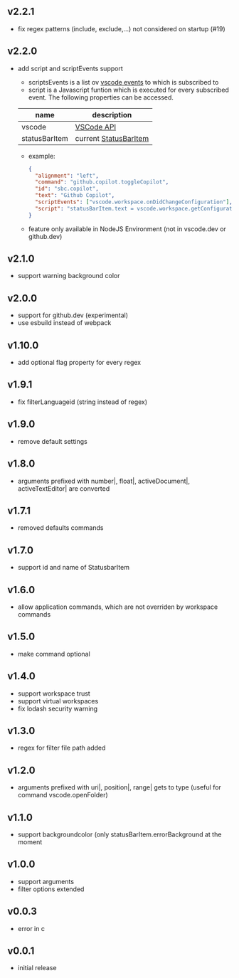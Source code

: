 ## v2.2.1
* fix regex patterns (include, exclude,...) not considered on startup (#19)

## v2.2.0
* add script and scriptEvents support
  * scriptsEvents is a list ov [vscode events](https://code.visualstudio.com/api/references/vscode-api#Event%3CT%3E) to which is subscribed to
  * script is a Javascript funtion which is executed for every subscribed event. The following properties can be accessed.

  | name | description |
  | - | - |
  | vscode | [VSCode API](https://code.visualstudio.com/api/references/vscode-api) |
  | statusBarItem | current [StatusBarItem](https://code.visualstudio.com/api/references/vscode-api#StatusBarItem) |
  * example:

    ```json
    {
      "alignment": "left",
      "command": "github.copilot.toggleCopilot",
      "id": "sbc.copilot",
      "text": "Github Copilot",
      "scriptEvents": ["vscode.workspace.onDidChangeConfiguration"],
      "script": "statusBarItem.text = vscode.workspace.getConfiguration('github.copilot.inlineSuggest').enable ? '$(github)' : '$(github-inverted)'"
    }

    ```
  * feature only available in NodeJS Environment (not in vscode.dev or github.dev)

## v2.1.0
* support warning background color

## v2.0.0
* support for github.dev (experimental)
* use esbuild instead of webpack


## v1.10.0
* add optional flag property for every regex


## v1.9.1
* fix filterLanguageid (string instead of regex)

## v1.9.0
* remove default settings


## v1.8.0
* arguments prefixed with number|, float|, activeDocument|, activeTextEditor| are converted

## v1.7.1
* removed defaults commands

## v1.7.0
* support id and name of StatusbarItem

## v1.6.0
* allow application commands, which are not overriden by workspace commands
## v1.5.0
* make command optional
## v1.4.0
* support workspace trust
* support virtual workspaces
* fix lodash security warning

## v1.3.0
* regex for filter file path added

## v1.2.0
* arguments prefixed with uri|, position|, range| gets to type (useful for command vscode.openFolder)

## v1.1.0
* support backgroundcolor (only statusBarItem.errorBackground at the moment

## v1.0.0
* support arguments
* filter options extended

## v0.0.3
* error in c

## v0.0.1
* initial release